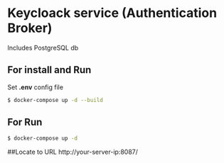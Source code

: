 # Keycloack service (Authentication Broker)

Includes PostgreSQL db

## For install and Run

Set **.env** config file

```bash
$ docker-compose up -d --build
```

## For Run
```bash
$ docker-compose up -d
```

##Locate to URL
http://your-server-ip:8087/
